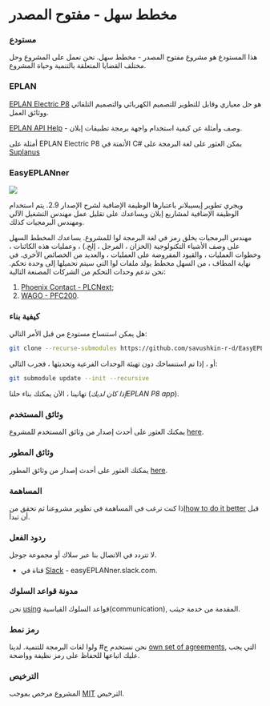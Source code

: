 
# مخطط سهل - مفتوح المصدر

### مستودع

هذا المستودع هو مشروع مفتوح المصدر - مخطط سهل.
نحن نعمل على المشروع وحل مختلف القضايا المتعلقة بالتنمية وحياة المشروع.

### EPLAN

[EPLAN Electric P8](https://www.eplan-software.com/solutions/eplan-electric-p8/) هو حل معياري وقابل للتطوير للتصميم الكهربائي والتصميم التلقائي ووثائق العمل.

[EPLAN API Help](https://www.eplan.help/en-us/Infoportal/Content/api/2023/index.html) - وصف وأمثلة عن كيفية استخدام واجهة برمجة تطبيقات إبلان.

أمثلة على EPLAN Electric P8 الأتمتة في C# يمكن العثور على لغة البرمجة على
[Suplanus](https://github.com/Suplanus)

### EasyEPLANner

<img src="docs/user_manual/images/EasyEplannerPreview.png">

ويجري تطوير إيسيبلانر باعتبارها الوظيفة الإضافية لشرح الإصدار 2.9. يتم استخدام الوظيفة الإضافية لمشاريع إبلان ويساعدك على تقليل عمل مهندس التشغيل الآلي ومهندس البرمجيات كذلك.

مهندس البرمجيات يخلق رمز في لغة البرمجة لوا للمشروع. يساعدك المخطط السهل على وصف الأشياء التكنولوجية (الخزان ، المرجل ، إلخ.) ، وعمليات هذه الكائنات ، وخطوات العمليات ، والقيود المفروضة على العمليات ، والعديد من الخصائص الأخرى. في نهاية المطاف ، من السهل مخطط يولد ملفات لوا التي سيتم تحميلها إلى وحدة تحكم. نحن ندعم وحدات التحكم من الشركات المصنعة التالية:

1. [Phoenix Contact - PLCNext](https://github.com/plcnext);
2. [WAGO - PFC200](https://github.com/WAGO).

### كيفية بناء
هل يمكن استنساخ مستودع من قبل الأمر التالي:  
```bash
git clone --recurse-submodules https://github.com/savushkin-r-d/EasyEPLANner.git
```

أو ، إذا تم استنساخك دون تهيئة الوحدات الفرعية وتحديثها ، فجرب التالي:  
```bash
git submodule update --init --recursive
```

تهانينا ، الآن يمكنك بناء حلنا (_إذا كان لديكEPLAN P8 app_).

### وثائق المستخدم
يمكنك العثور على أحدث إصدار من وثائق المستخدم للمشروع [here](docs/user_manual/ReadMe.md).

### وثائق المطور
يمكنك العثور على أحدث إصدار من وثائق المطور [here](docs/developer_manual/ReadMe.md).

### المساهمة
إذا كنت ترغب في المساهمة في تطوير مشروعنا ثم تحقق من[how to do it better](docs/contributing.md) قبل أن تبدأ.


### ردود الفعل

لا تتردد في الاتصال بنا عبر سلاك أو مجموعة جوجل.

* قناة في [Slack](https://slack.com) - easyEPLANner.slack.com.


### مدونة قواعد السلوك
نحن [using](docs/CODE_OF_CONDUCT.md)
قواعد السلوك القياسية(communication), المقدمة من خدمة جيثب.


### رمز نمط
نحن نستخدم ج# ولوا لغات البرمجة للتنمية. لدينا [own set of agreements](docs/codestyle.md), التي يجب عليك اتباعها للحفاظ على رمز نظيفة وواضحة.


### الترخيص
المشروع مرخص بموجب [MIT](LICENSE.txt) الترخيص.
